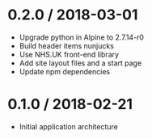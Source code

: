 0.2.0 / 2018-03-01
=======
- Upgrade python in Alpine to 2.7.14-r0
- Build header items nunjucks
- Use NHS.UK front-end library 
- Add site layout files and a start page
- Update npm dependencies

0.1.0 / 2018-02-21
=======
- Initial application architecture
